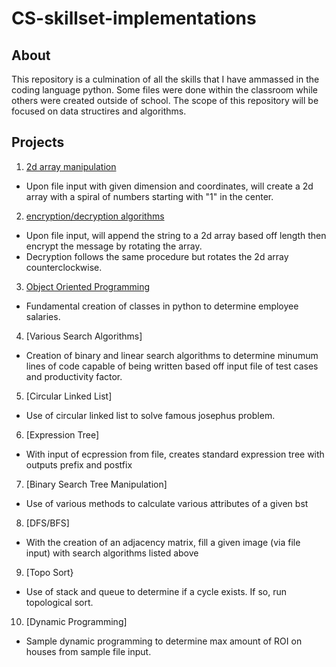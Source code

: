 # CS-skillset-implementations

## About

This repository is a culmination of all the skills that I have ammassed in the coding language python. Some files were done within the classroom while others were created outside of school. The scope of this repository will be focused on data structires and algorithms.


## Projects

1. [2d array manipulation](https://github.com/Suren-Bhakta/CS-skillset-implementations/blob/main/2dArray.py)

  - Upon file input with given dimension and coordinates, will create a 2d array with a spiral of numbers starting with "1" in the center.


2. [encryption/decryption algorithms](https://github.com/Suren-Bhakta/CS-skillset-implementations/blob/main/encrypt.py)

  - Upon file input, will append the string to a 2d array based off length then encrypt the message by rotating the array.
  - Decryption follows the same procedure but rotates the 2d array counterclockwise.


3. [Object Oriented Programming](https://github.com/Suren-Bhakta/CS-skillset-implementations/blob/main/oop.py)

  - Fundamental creation of classes in python to determine employee salaries.


4. [Various Search Algorithms]

  - Creation of binary and linear search algorithms to determine minumum lines of code capable of being written based off input file of test cases and productivity factor.


5. [Circular Linked List]

  - Use of circular linked list to solve famous josephus problem.


6. [Expression Tree]

  - With input of ecpression from file, creates standard expression tree with outputs prefix and postfix


7. [Binary Search Tree Manipulation]

  - Use of various methods to calculate various attributes of a given bst



8. [DFS/BFS]

  - With the creation of an adjacency matrix, fill a given image (via file input) with search algorithms listed above


9. [Topo Sort}

  - Use of stack and queue to determine if a cycle exists. If so, run topological sort.


10. [Dynamic Programming]

  - Sample dynamic programming to determine max amount of ROI on houses from sample file input.

